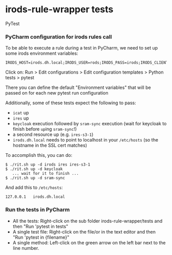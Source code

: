 # irods-rule-wrapper tests
PyTest 


### PyCharm configuration for irods rules call
To be able to execute a rule during a test in PyCharm, we need to set up some irods environment variables:
```
IRODS_HOST=irods.dh.local;IRODS_USER=rods;IRODS_PASS=irods;IRODS_CLIENT_SERVER_POLICY=CS_NEG_REQUIRE;CACHE_TTL_VALUE=86400
```
Click on: Run > Edit configurations > Edit configuration templates > Python tests > pytest

There you can define the default "Environment variables" that will be passed on for each new pytest run configuration

Additionally, some of these tests expect the following to pass:
* `icat` up
* `ires` up
* `keycloak` execution followed by `sram-sync` execution (wait for keycloak to finish before `up`ing `sram-sync`!)
* a second resource up (e.g. `ires-s3-1`)
* `irods.dh.local` needs to point to localhost in your `/etc/hosts` (so the hostname in the SSL cert matches)

To accomplish this, you can do:
```
$ ./rit.sh up -d irods ires ires-s3-1
$ ./rit.sh up -d keycloak
   ... wait for it to finish ...
$ ./rit.sh up -d sram-sync
```
And add this to `/etc/hosts`:
```
127.0.0.1	irods.dh.local
```

### Run the tests in PyCharm

* All the tests: Right-click on the sub folder irods-rule-wrapper/tests and then "Run 'pytest in tests"
* A single test file: Right-click on the file/or in the text editor and then "Run 'pytest in {filename}"
* A single method: Left-click on the green arrow on the left bar next to the line number.
